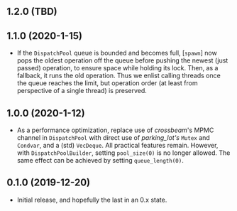 ## 1.2.0 (TBD)

## 1.1.0 (2020-1-15)
* If the `DispatchPool` queue is bounded and becomes full, [`spawn`] now pops
  the oldest operation off the queue before pushing the newest (just passed)
  operation, to ensure space while holding its lock. Then, as a fallback, it runs
  the old operation. Thus we enlist calling threads once the queue reaches
  the limit, but operation order (at least from perspective of a single thread) is
  preserved.

## 1.0.0 (2020-1-12)
* As a performance optimization, replace use of _crossbeam_'s MPMC channel in
  `DispatchPool` with direct use of _parking_lot's_ `Mutex` and `Condvar`, and
  a (std) `VecDeque`.  All practical features remain.  However, with
  `DispatchPoolBuilder`, setting `pool_size(0)` is no longer allowed. The
  same effect can be achieved by setting `queue_length(0)`.

## 0.1.0 (2019-12-20)
* Initial release, and hopefully the last in an 0.x state.
